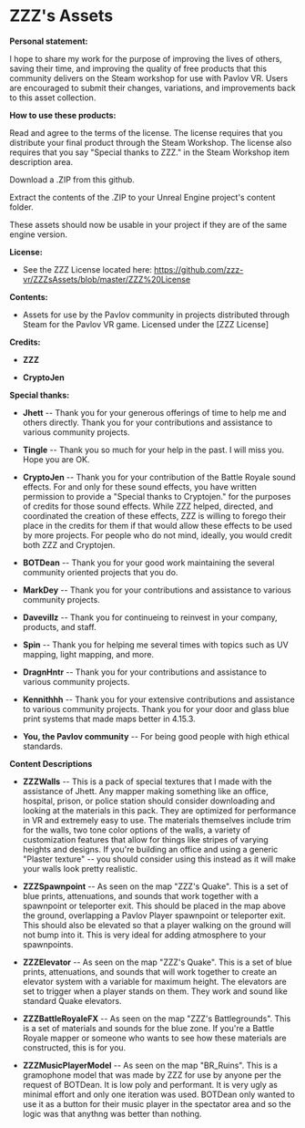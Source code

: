 # ZZZ's Assets

**Personal statement:**

I hope to share my work for the purpose of improving the lives of others, saving their time, and improving the quality of free products that this community delivers on the Steam workshop for use with Pavlov VR. Users are encouraged to submit their changes, variations, and improvements back to this asset collection.


**How to use these products:**

Read and agree to the terms of the license. The license requires that you distribute your final product through the Steam Workshop. The license also requires that you say "Special thanks to ZZZ." in the Steam Workshop item description area.

Download a .ZIP from this github.

Extract the contents of the .ZIP to your Unreal Engine project's content folder.

These assets should now be usable in your project if they are of the same engine version.

**License:**

* See the ZZZ License located here: https://github.com/zzz-vr/ZZZsAssets/blob/master/ZZZ%20License



**Contents:**

* Assets for use by the Pavlov community in projects distributed through Steam for the Pavlov VR game. Licensed under the [ZZZ License]



**Credits:**

* **ZZZ**

* **CryptoJen**

**Special thanks:**

* **Jhett** -- Thank you for your generous offerings of time to help me and others directly. Thank you for your contributions and assistance to various community projects.

* **Tingle** -- Thank you so much for your help in the past. I will miss you. Hope you are OK.

* **CryptoJen** -- Thank you for your contribution of the Battle Royale sound effects. For and only for these sound effects, you have written permission to provide a "Special thanks to Cryptojen." for the purposes of credits for those sound effects. While ZZZ helped, directed, and coordinated the creation of these effects, ZZZ is willing to forego their place in the credits for them if that would allow these effects to be used by more projects. For people who do not mind, ideally, you would credit both ZZZ and Cryptojen.

* **BOTDean** -- Thank you for your good work maintaining the several community oriented projects that you do.

* **MarkDey** -- Thank you for your contributions and assistance to various community projects.

* **Davevillz** -- Thank you for continueing to reinvest in your company, products, and staff. 

* **Spin** -- Thank you for helping me several times with topics such as UV mapping, light mapping, and more.

* **DragnHntr** -- Thank you for your contributions and assistance to various community projects.

* **Kennithhh** -- Thank you for your extensive contributions and assistance to various community projects. Thank you for your door and glass blue print systems that made maps better in 4.15.3.

* **You, the Pavlov community** -- For being good people with high ethical standards.



**Content Descriptions**

* **ZZZWalls** -- This is a pack of special textures that I made with the assistance of Jhett. Any mapper making something like an office, hospital, prison, or police station should consider downloading and looking at the materials in this pack. They are optimized for performance in VR and extremely easy to use. The materials themselves include trim for the walls, two tone color options of the walls, a variety of customization features that allow for things like stripes of varying heights and designs. If you're building an office and using a generic "Plaster texture" -- you should consider using this instead as it will make your walls look pretty realistic. 

* **ZZZSpawnpoint** -- As seen on the map "ZZZ's Quake". This is a set of blue prints, attenuations, and sounds that work together with a spawnpoint or teleporter exit. This should be placed in the map above the ground, overlapping a Pavlov Player spawnpoint or teleporter exit. This should also be elevated so that a player walking on the ground will not bump into it. This is very ideal for adding atmosphere to your spawnpoints.

* **ZZZElevator** -- As seen on the map "ZZZ's Quake". This is a set of blue prints, attenuations, and sounds that will work together to create an elevator system with a variable for maximum height. The elevators are set to trigger when a player stands on them. They work and sound like standard Quake elevators.

* **ZZZBattleRoyaleFX** -- As seen on the map "ZZZ's Battlegrounds". This is a set of materials and sounds for the blue zone. If you're a Battle Royale mapper or someone who wants to see how these materials are constructed, this is for you.

* **ZZZMusicPlayerModel** -- As seen on the map "BR_Ruins". This is a gramophone model that was made by ZZZ for use by anyone per the request of BOTDean. It is low poly and performant. It is very ugly as minimal effort and only one iteration was used. BOTDean only wanted to use it as a button for their music player in the spectator area and so the logic was that anythng was better than nothing.
